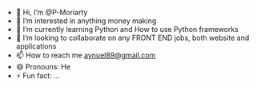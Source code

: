 - 👋 Hi, I’m @P-Moriarty
- 👀 I’m interested in anything money making
- 🌱 I’m currently learning Python and How to use Python frameworks
- 💞️ I’m looking to collaborate on any FRONT END jobs, both website and applications
- 📫 How to reach me aynuel89@gmail.com
- 😄 Pronouns: He
- ⚡ Fun fact: ...

<!---
P-Moriarty/P-Moriarty is a ✨ special ✨ repository because its `README.md` (this file) appears on your GitHub profile.
You can click the Preview link to take a look at your changes.
--->
